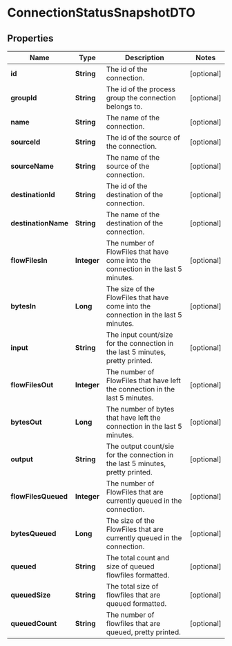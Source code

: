 
# ConnectionStatusSnapshotDTO

## Properties
Name | Type | Description | Notes
------------ | ------------- | ------------- | -------------
**id** | **String** | The id of the connection. |  [optional]
**groupId** | **String** | The id of the process group the connection belongs to. |  [optional]
**name** | **String** | The name of the connection. |  [optional]
**sourceId** | **String** | The id of the source of the connection. |  [optional]
**sourceName** | **String** | The name of the source of the connection. |  [optional]
**destinationId** | **String** | The id of the destination of the connection. |  [optional]
**destinationName** | **String** | The name of the destination of the connection. |  [optional]
**flowFilesIn** | **Integer** | The number of FlowFiles that have come into the connection in the last 5 minutes. |  [optional]
**bytesIn** | **Long** | The size of the FlowFiles that have come into the connection in the last 5 minutes. |  [optional]
**input** | **String** | The input count/size for the connection in the last 5 minutes, pretty printed. |  [optional]
**flowFilesOut** | **Integer** | The number of FlowFiles that have left the connection in the last 5 minutes. |  [optional]
**bytesOut** | **Long** | The number of bytes that have left the connection in the last 5 minutes. |  [optional]
**output** | **String** | The output count/sie for the connection in the last 5 minutes, pretty printed. |  [optional]
**flowFilesQueued** | **Integer** | The number of FlowFiles that are currently queued in the connection. |  [optional]
**bytesQueued** | **Long** | The size of the FlowFiles that are currently queued in the connection. |  [optional]
**queued** | **String** | The total count and size of queued flowfiles formatted. |  [optional]
**queuedSize** | **String** | The total size of flowfiles that are queued formatted. |  [optional]
**queuedCount** | **String** | The number of flowfiles that are queued, pretty printed. |  [optional]




